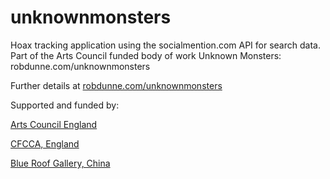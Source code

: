 unknownmonsters
===============

Hoax tracking application using the socialmention.com API for search data. Part of the Arts Council funded body of work Unknown Monsters: robdunne.com/unknownmonsters

Further details at [robdunne.com/unknownmonsters](http://robdunne.com/unknownmonsters)

Supported and funded by:

[Arts Council England](http://www.artscouncil.org.uk/)

[CFCCA, England](http://cfcca.org.uk/)

[Blue Roof Gallery, China](http://blueroofmuseum.com/)
